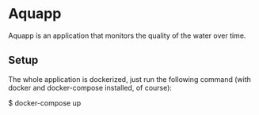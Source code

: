 # Aquapp

Aquapp is an application that monitors the quality of the water over time.

## Setup

The whole application is dockerized, just run the following command (with docker
and docker-compose installed, of course):

$ docker-compose up
